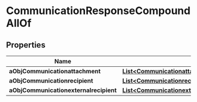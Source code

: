 

# CommunicationResponseCompoundAllOf


## Properties

| Name | Type | Description | Notes |
|------------ | ------------- | ------------- | -------------|
|**aObjCommunicationattachment** | [**List&lt;CommunicationattachmentResponseCompound&gt;**](CommunicationattachmentResponseCompound.md) |  |  |
|**aObjCommunicationrecipient** | [**List&lt;CommunicationrecipientResponseCompound&gt;**](CommunicationrecipientResponseCompound.md) |  |  |
|**aObjCommunicationexternalrecipient** | [**List&lt;CommunicationexternalrecipientResponseCompound&gt;**](CommunicationexternalrecipientResponseCompound.md) |  |  |



